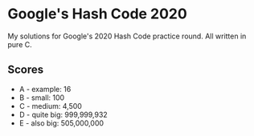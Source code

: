 # Google's Hash Code 2020
My solutions for Google's 2020 Hash Code practice round. All written in pure C.

## Scores
- A - example: 16
- B - small: 100
- C - medium: 4,500
- D - quite big: 999,999,932
- E - also big: 505,000,000
